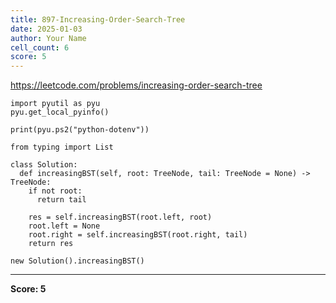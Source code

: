 ```yaml
---
title: 897-Increasing-Order-Search-Tree
date: 2025-01-03
author: Your Name
cell_count: 6
score: 5
---
```


https://leetcode.com/problems/increasing-order-search-tree


```
import pyutil as pyu
pyu.get_local_pyinfo()
```


```
print(pyu.ps2("python-dotenv"))
```


```
from typing import List
```


```
class Solution:
  def increasingBST(self, root: TreeNode, tail: TreeNode = None) -> TreeNode:
    if not root:
      return tail

    res = self.increasingBST(root.left, root)
    root.left = None
    root.right = self.increasingBST(root.right, tail)
    return res
```


```
new Solution().increasingBST()
```


---
**Score: 5**